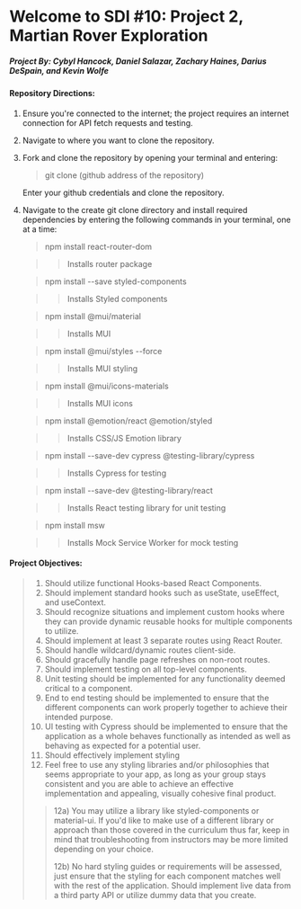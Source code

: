 # **Welcome to SDI #10: Project 2, Martian Rover Exploration**
##### Project By:  Cybyl Hancock, Daniel Salazar, Zachary Haines, Darius DeSpain, and Kevin Wolfe

#### **Repository Directions:**
1)  Ensure you're connected to the internet; the project requires an internet connection for API fetch requests and testing.

2)  Navigate to where you want to clone the repository.

2)  Fork and clone the repository by opening your terminal and entering:

    >git clone (github address of the repository)

    Enter your github credentials and clone the repository.

3)  Navigate to the create git clone directory and install required dependencies by entering the following commands in your terminal, one at a time:

    >npm install react-router-dom

    >>Installs router package

    >npm install --save styled-components

    >>Installs Styled components

    >npm install @mui/material

    >>Installs MUI

    >npm install @mui/styles --force

    >>Installs MUI styling

    >npm install @mui/icons-materials

    >>Installs MUI icons

    >npm install @emotion/react @emotion/styled

    >>Installs CSS/JS Emotion library

    >npm install --save-dev cypress @testing-library/cypress

    >>Installs Cypress for testing

    >npm install --save-dev @testing-library/react

    >>Installs React testing library for unit testing

    >npm install msw

    >>Installs Mock Service Worker for mock testing

#### Project Objectives:
>1)  Should utilize functional Hooks-based React Components.
>2)  Should implement standard hooks such as useState, useEffect, and useContext.
>3)  Should recognize situations and implement custom hooks where they can provide dynamic reusable hooks for multiple components to utilize.
>4)  Should implement at least 3 separate routes using React Router.
>5)  Should handle wildcard/dynamic routes client-side.
>6)  Should gracefully handle page refreshes on non-root routes.
>7)  Should implement testing on all top-level components.
>8)  Unit testing should be implemented for any functionality deemed critical to a component.
>9)  End to end testing should be implemented to ensure that the different components can work properly together to achieve their intended purpose.
>10)  UI testing with Cypress should be implemented to ensure that the application as a whole behaves functionally as intended as well as behaving as expected for a         potential user.
>11)  Should effectively implement styling
>12)  Feel free to use any styling libraries and/or philosophies that seems appropriate to your app, as long as your group stays consistent and you are able to achieve       an effective implementation and appealing, visually cohesive final product.
>>12a)  You may utilize a library like styled-components or material-ui. If you'd like to make use of a different library or approach than those covered in the                 curriculum thus far, keep in mind that troubleshooting from instructors may be more limited depending on your choice.
>>
>>12b)  No hard styling guides or requirements will be assessed, just ensure that the styling for each component matches well with the rest of the application.
        Should implement live data from a third party API or utilize dummy data that you create.
